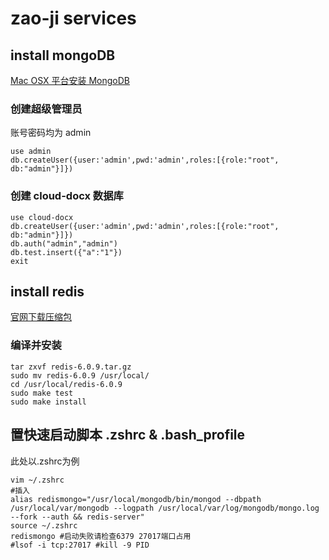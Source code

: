 # zao-ji services

## install mongoDB

[Mac OSX 平台安装 MongoDB](https://www.runoob.com/mongodb/mongodb-osx-install.html)

### 创建超级管理员

账号密码均为 admin

```shell
use admin
db.createUser({user:'admin',pwd:'admin',roles:[{role:"root", db:"admin"}]})
```

### 创建 cloud-docx 数据库

```shell
use cloud-docx
db.createUser({user:'admin',pwd:'admin',roles:[{role:"root", db:"admin"}]})
db.auth("admin","admin")
db.test.insert({"a":"1"})
exit
```

## install redis

[官网下载压缩包](https://redis.io/download)

### 编译并安装
```shell
tar zxvf redis-6.0.9.tar.gz
sudo mv redis-6.0.9 /usr/local/
cd /usr/local/redis-6.0.9
sudo make test
sudo make install
```

## 置快速启动脚本 .zshrc & .bash_profile
此处以.zshrc为例
```shell
vim ~/.zshrc
#插入
alias redismongo="/usr/local/mongodb/bin/mongod --dbpath /usr/local/var/mongodb --logpath /usr/local/var/log/mongodb/mongo.log --fork --auth && redis-server"
source ~/.zshrc
redismongo #启动失败请检查6379 27017端口占用
#lsof -i tcp:27017 #kill -9 PID
```
